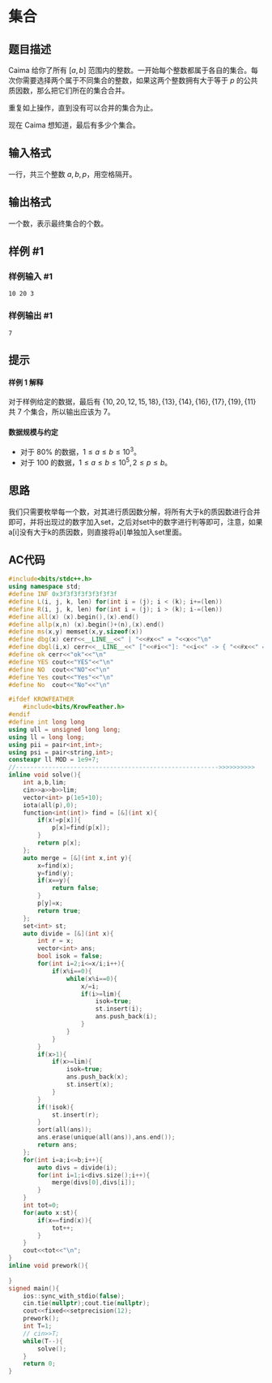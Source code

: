 # 集合

## 题目描述

Caima 给你了所有 $[a,b]$ 范围内的整数。一开始每个整数都属于各自的集合。每次你需要选择两个属于不同集合的整数，如果这两个整数拥有大于等于 $p$ 的公共质因数，那么把它们所在的集合合并。

重复如上操作，直到没有可以合并的集合为止。

现在 Caima 想知道，最后有多少个集合。

## 输入格式

一行，共三个整数 $a,b,p$，用空格隔开。

## 输出格式

一个数，表示最终集合的个数。

## 样例 #1

### 样例输入 #1

```
10 20 3
```

### 样例输出 #1

```
7
```

## 提示

#### 样例 1 解释

对于样例给定的数据，最后有 $\{10,20,12,15,18\},\{13\},\{14\},\{16\},\{17\},\{19\},\{11\}$ 共 $7$ 个集合，所以输出应该为 $7$。

#### 数据规模与约定
- 对于 $80\%$ 的数据，$1 \leq a \leq b \leq 10^3$。
- 对于 $100$ 的数据，$1 \leq a \leq b \leq 10^5,2 \leq p \leq b$。

## 思路
我们只需要枚举每一个数，对其进行质因数分解，将所有大于k的质因数进行合并即可，并将出现过的数字加入set，之后对set中的数字进行判等即可，注意，如果a[i]没有大于k的质因数，则直接将a[i]单独加入set里面。

## AC代码
```cpp
#include<bits/stdc++.h>
using namespace std;
#define INF 0x3f3f3f3f3f3f3f3f
#define L(i, j, k, len) for(int i = (j); i < (k); i+=(len))
#define R(i, j, k, len) for(int i = (j); i > (k); i-=(len))
#define all(x) (x).begin(),(x).end()
#define allp(x,n) (x).begin()+(n),(x).end()
#define ms(x,y) memset(x,y,sizeof(x))
#define dbg(x) cerr<<__LINE__<<" | "<<#x<<" = "<<x<<"\n"
#define dbgl(i,x) cerr<<__LINE__<<" ["<<#i<<"]: "<<i<<" -> { "<<#x<<" = "<<x<<" }\n"
#define ok cerr<<"ok"<<"\n"
#define YES cout<<"YES"<<"\n"
#define NO  cout<<"NO"<<"\n"
#define Yes cout<<"Yes"<<"\n"
#define No  cout<<"No"<<"\n"

#ifdef KROWFEATHER
    #include<bits/KrowFeather.h>
#endif
#define int long long
using ull = unsigned long long;                                                                              
using ll = long long;
using pii = pair<int,int>;
using psi = pair<string,int>;
constexpr ll MOD = 1e9+7;
//-------------------------------------------------------->>>>>>>>>>
inline void solve(){
    int a,b,lim;
    cin>>a>>b>>lim;
    vector<int> p(1e5+10);
    iota(all(p),0);
    function<int(int)> find = [&](int x){
        if(x!=p[x]){
            p[x]=find(p[x]);
        }
        return p[x];
    };
    auto merge = [&](int x,int y){
        x=find(x);
        y=find(y);
        if(x==y){
            return false;
        }
        p[y]=x;
        return true;
    };
    set<int> st;
    auto divide = [&](int x){
        int r = x;
        vector<int> ans;
        bool isok = false;
        for(int i=2;i<=x/i;i++){
            if(x%i==0){
                while(x%i==0){
                    x/=i;
                    if(i>=lim){
                        isok=true;
                        st.insert(i);
                        ans.push_back(i);
                    }
                }
            }
        }
        if(x>1){
            if(x>=lim){
                isok=true;
                ans.push_back(x);
                st.insert(x);
            }
        } 
        if(!isok){
            st.insert(r);
        }
        sort(all(ans));
        ans.erase(unique(all(ans)),ans.end());
        return ans;
    };
    for(int i=a;i<=b;i++){
        auto divs = divide(i);
        for(int i=1;i<divs.size();i++){
            merge(divs[0],divs[i]);
        }
    }
    int tot=0;
    for(auto x:st){
        if(x==find(x)){
            tot++;
        }
    }
    cout<<tot<<"\n";
}
inline void prework(){
    
}
signed main(){
    ios::sync_with_stdio(false);
    cin.tie(nullptr);cout.tie(nullptr);
    cout<<fixed<<setprecision(12);
    prework();
    int T=1; 
    // cin>>T;
    while(T--){
        solve();
    }
    return 0;
}
```